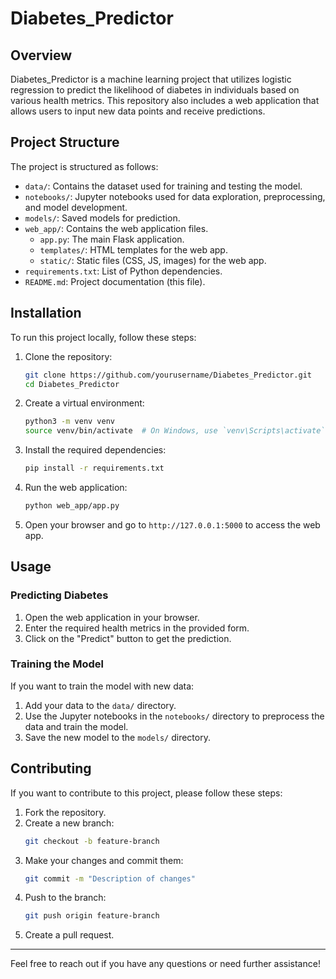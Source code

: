 # Diabetes_Predictor

## Overview
Diabetes_Predictor is a machine learning project that utilizes logistic regression to predict the likelihood of diabetes in individuals based on various health metrics. This repository also includes a web application that allows users to input new data points and receive predictions.

## Project Structure
The project is structured as follows:
- `data/`: Contains the dataset used for training and testing the model.
- `notebooks/`: Jupyter notebooks used for data exploration, preprocessing, and model development.
- `models/`: Saved models for prediction.
- `web_app/`: Contains the web application files.
  - `app.py`: The main Flask application.
  - `templates/`: HTML templates for the web app.
  - `static/`: Static files (CSS, JS, images) for the web app.
- `requirements.txt`: List of Python dependencies.
- `README.md`: Project documentation (this file).

## Installation
To run this project locally, follow these steps:

1. Clone the repository:
    ```sh
    git clone https://github.com/yourusername/Diabetes_Predictor.git
    cd Diabetes_Predictor
    ```

2. Create a virtual environment:
    ```sh
    python3 -m venv venv
    source venv/bin/activate  # On Windows, use `venv\Scripts\activate`
    ```

3. Install the required dependencies:
    ```sh
    pip install -r requirements.txt
    ```

4. Run the web application:
    ```sh
    python web_app/app.py
    ```

5. Open your browser and go to `http://127.0.0.1:5000` to access the web app.

## Usage
### Predicting Diabetes
1. Open the web application in your browser.
2. Enter the required health metrics in the provided form.
3. Click on the "Predict" button to get the prediction.

### Training the Model
If you want to train the model with new data:
1. Add your data to the `data/` directory.
2. Use the Jupyter notebooks in the `notebooks/` directory to preprocess the data and train the model.
3. Save the new model to the `models/` directory.

## Contributing
If you want to contribute to this project, please follow these steps:
1. Fork the repository.
2. Create a new branch:
    ```sh
    git checkout -b feature-branch
    ```
3. Make your changes and commit them:
    ```sh
    git commit -m "Description of changes"
    ```
4. Push to the branch:
    ```sh
    git push origin feature-branch
    ```
5. Create a pull request.

---

Feel free to reach out if you have any questions or need further assistance!
